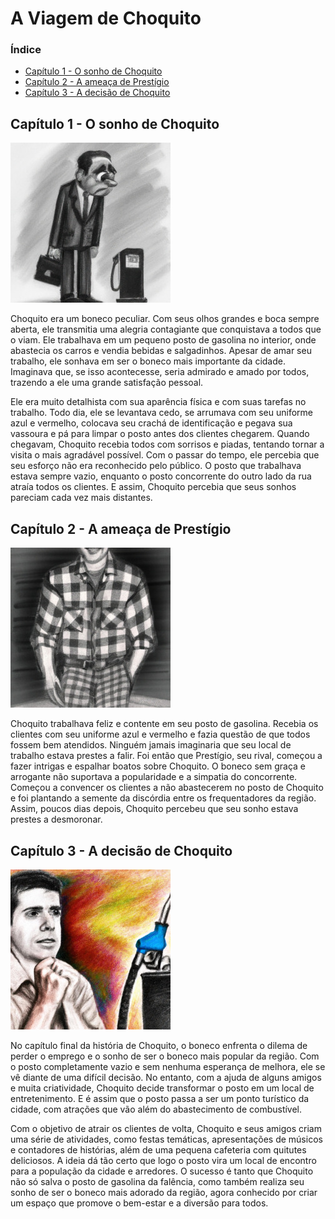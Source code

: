 # A Viagem de Choquito

### Índice

* [Capítulo 1 - O sonho de Choquito](#capitulo1)
* [Capítulo 2 - A ameaça de Prestígio](#capitulo2)
* [Capítulo 3 - A decisão de Choquito](#capitulo3)

## Capítulo 1 - O sonho de Choquito

![Imagem do Capítulo 1 - O sonho de Choquito](cap1.jpg) 

Choquito era um boneco peculiar. Com seus olhos grandes e boca sempre aberta, ele transmitia uma alegria contagiante que conquistava a todos que o viam. Ele trabalhava em um pequeno posto de gasolina no interior, onde abastecia os carros e vendia bebidas e salgadinhos. Apesar de amar seu trabalho, ele sonhava em ser o boneco mais importante da cidade. Imaginava que, se isso acontecesse, seria admirado e amado por todos, trazendo a ele uma grande satisfação pessoal.

Ele era muito detalhista com sua aparência física e com suas tarefas no trabalho. Todo dia, ele se levantava cedo, se arrumava com seu uniforme azul e vermelho, colocava seu crachá de identificação e pegava sua vassoura e pá para limpar o posto antes dos clientes chegarem. Quando chegavam, Choquito recebia todos com sorrisos e piadas, tentando tornar a visita o mais agradável possível. Com o passar do tempo, ele percebia que seu esforço não era reconhecido pelo público. O posto que trabalhava estava sempre vazio, enquanto o posto concorrente do outro lado da rua atraía todos os clientes. E assim, Choquito percebia que seus sonhos pareciam cada vez mais distantes.

## Capítulo 2 - A ameaça de Prestígio

![Imagem do Capítulo 2 - A ameaça de Prestígio](cap2.jpg) 

Choquito trabalhava feliz e contente em seu posto de gasolina. Recebia os clientes com seu uniforme azul e vermelho e fazia questão de que todos fossem bem atendidos. Ninguém jamais imaginaria que seu local de trabalho estava prestes a falir. Foi então que Prestígio, seu rival, começou a fazer intrigas e espalhar boatos sobre Choquito. O boneco sem graça e arrogante não suportava a popularidade e a simpatia do concorrente. Começou a convencer os clientes a não abastecerem no posto de Choquito e foi plantando a semente da discórdia entre os frequentadores da região. Assim, poucos dias depois, Choquito percebeu que seu sonho estava prestes a desmoronar.

## Capítulo 3 - A decisão de Choquito

![Imagem do Capítulo 3 - A decisão de Choquito](cap3.jpg) 

No capítulo final da história de Choquito, o boneco enfrenta o dilema de perder o emprego e o sonho de ser o boneco mais popular da região. Com o posto completamente vazio e sem nenhuma esperança de melhora, ele se vê diante de uma difícil decisão. No entanto, com a ajuda de alguns amigos e muita criatividade, Choquito decide transformar o posto em um local de entretenimento. E é assim que o posto passa a ser um ponto turístico da cidade, com atrações que vão além do abastecimento de combustível.

Com o objetivo de atrair os clientes de volta, Choquito e seus amigos criam uma série de atividades, como festas temáticas, apresentações de músicos e contadores de histórias, além de uma pequena cafeteria com quitutes deliciosos. A ideia dá tão certo que logo o posto vira um local de encontro para a população da cidade e arredores. O sucesso é tanto que Choquito não só salva o posto de gasolina da falência, como também realiza seu sonho de ser o boneco mais adorado da região, agora conhecido por criar um espaço que promove o bem-estar e a diversão para todos.